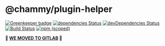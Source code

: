 # @chammy/plugin-helper

[![Greenkeeper badge](https://badges.greenkeeper.io/chammyjs/plugin-helper.svg)](https://greenkeeper.io/)
[![dependencies Status](https://david-dm.org/chammyjs/plugin-helper/status.svg)](https://david-dm.org/chammyjs/plugin-helper)
[![devDependencies Status](https://david-dm.org/chammyjs/plugin-helper/dev-status.svg)](https://david-dm.org/chammyjs/plugin-helper?type=dev)
[![Build Status](https://travis-ci.org/chammyjs/plugin-helper.svg?branch=master)](https://travis-ci.org/chammyjs/plugin-helper)
[![npm (scoped)](https://img.shields.io/npm/v/@chammy/plugin-helper.svg)](https://npmjs.com/package/@chammy/plugin-helper)

**:rotating_light: [WE MOVED TO GITLAB](https://gitlab.com/chammyjs/plugin-helper) :rotating_light:**
